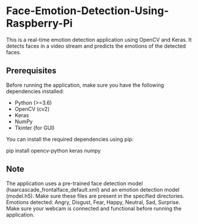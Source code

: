 # Face-Emotion-Detection-Using-Raspberry-Pi

This is a real-time emotion detection application using OpenCV and Keras. It detects faces in a video stream and predicts the emotions of the detected faces.

## Prerequisites

Before running the application, make sure you have the following dependencies installed:

- Python (>=3.6)
- OpenCV (cv2)
- Keras
- NumPy
- Tkinter (for GUI)

You can install the required dependencies using pip:

pip install opencv-python keras numpy


## Note
The application uses a pre-trained face detection model (haarcascade_frontalface_default.xml) and an emotion detection model (model.h5). Make sure these files are present in the specified directories.
Emotions detected: Angry, Disgust, Fear, Happy, Neutral, Sad, Surprise.
Make sure your webcam is connected and functional before running the application.
